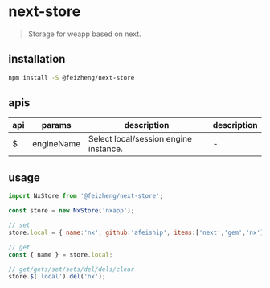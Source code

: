 # next-store
> Storage for weapp based on next.

## installation
```bash
npm install -S @feizheng/next-store
```

## apis
| api | params     | description                           | description |
| --- | ---------- | ------------------------------------- | ----------- |
| $   | engineName | Select local/session engine instance. | -           |


## usage
```js
import NxStore from '@feizheng/next-store';

const store = new NxStore('nxapp');

// set
store.local = { name:'nx', github:'afeiship', items:['next','gem','nx']}

// get
const { name } = store.local;

// get/gets/set/sets/del/dels/clear
store.$('local').del('nx');
```
